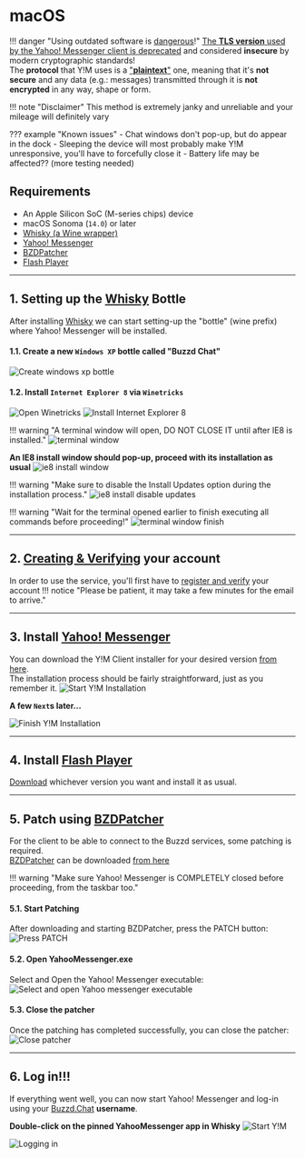 # macOS

!!! danger "Using outdated software is [dangerous](https://youtu.be/DduAbLpZDHg?si=hMtWY4OpSFmAlcX6)!"
    [The **TLS version** used by the Yahoo! Messenger client is deprecated](https://www.ietf.org/rfc/rfc8996.html) and considered **insecure** by modern cryptographic standards!  
    The **protocol** that Y!M uses is a ["**plaintext**"](https://en.wikipedia.org/wiki/Plaintext) one, meaning that it's **not secure** and any data (e.g.: messages) transmitted through it is **not encrypted** in any way, shape or form.

!!! note "Disclaimer"
    This method is extremely janky and unreliable and your mileage will definitely vary

??? example "Known issues"
    - Chat windows don't pop-up, but do appear in the dock
    - Sleeping the device will most probably make Y!M unresponsive, you'll have to forcefully close it
    - Battery life may be affected?? (more testing needed)

## Requirements

* An Apple Silicon SoC (M-series chips) device
* macOS Sonoma (`14.0`) or later
* [Whisky (a Wine wrapper)](https://docs.getwhisky.app/#a-hitchhikers-guide-to-whisky)
* [Yahoo! Messenger](./downloads/yahoo-messenger.md)
* [BZDPatcher](./downloads/bzd-patcher.md)
* [Flash Player](./downloads/flash-player.md)

---
## 1. Setting up the [Whisky](https://docs.getwhisky.app/#a-hitchhikers-guide-to-whisky) Bottle
After installing [Whisky](https://docs.getwhisky.app/#a-hitchhikers-guide-to-whisky) we can start setting-up the "bottle" (wine prefix) where Yahoo! Messenger will be installed.

#### 1.1. Create a new `Windows XP` bottle called "Buzzd Chat"
![Create windows xp bottle](./images/getting-started/macos-whiskey-win-xp-bottle.png)

#### 1.2. Install `Internet Explorer 8` via `Winetricks`
![Open Winetricks](./images/getting-started/macos-whiskey-open.png)
![Install Internet Explorer 8](./images/getting-started/macos-whiskey-ie8-install.png)

!!! warning "A terminal window will open, DO NOT CLOSE IT until after IE8 is installed."
    ![terminal window](./images/getting-started/macos-terminal-ie8-start.png)

**An IE8 install window should pop-up, proceed with its installation as usual**
![ie8 install window](./images/getting-started/macos-ie8-install-start.png)

!!! warning "Make sure to disable the Install Updates option during the installation process."
    ![ie8 install disable updates](./images/getting-started/macos-ie8-disable-updates.png)

!!! warning "Wait for the terminal opened earlier to finish executing all commands before proceeding!"
    ![terminal window finish](./images/getting-started/macos-terminal-ie8-finish.png)

---
## 2. [Creating & Verifying](https://buzzd.chat/register) your account
In order to use the service, you'll first have to [register and verify](https://buzzd.chat/register) your account
!!! notice "Please be patient, it may take a few minutes for the email to arrive."

---
## 3. Install [Yahoo! Messenger](./downloads/yahoo-messenger.md)
You can download the Y!M Client installer for your desired version [from here](./downloads/yahoo-messenger.md).  
The installation process should be fairly straightforward, just as you remember it.
![Start Y!M Installation](./images/getting-started/macos-ym-install-start.png)

**A few `Next`s later...**

![Finish Y!M Installation](./images/getting-started/macos-ym-install-finish.png)

---
## 4. Install [Flash Player](./downloads/flash-player.md)
[Download](./downloads/flash-player.md) whichever version you want and install it as usual.

---
## 5. Patch using [BZDPatcher](./downloads/bzd-patcher.md)
For the client to be able to connect to the Buzzd services, some patching is required.  
[BZDPatcher](./downloads/bzd-patcher.md) can be downloaded [from here](./downloads/bzd-patcher.md)

!!! warning "Make sure Yahoo! Messenger is COMPLETELY closed before proceeding, from the taskbar too." 

#### 5.1. Start Patching
After downloading and starting BZDPatcher, press the PATCH button:
![Press PATCH](./images/getting-started/bzdpatcher-patch-highlighted.png)

#### 5.2. Open YahooMessenger.exe
Select and Open the Yahoo! Messenger executable:
![Select and open Yahoo messenger executable](./images/getting-started/macos-select-yahoomessenger-exe.png)

#### 5.3. Close the patcher
Once the patching has completed successfully, you can close the patcher:
![Close patcher](./images/getting-started/bzdpatcher-exit-highlighted.png)

---
## 6. Log in!!!
If everything went well, you can now start Yahoo! Messenger and log-in using your [Buzzd.Chat](https://buzzd.chat) **username**.

**Double-click on the pinned YahooMessenger app in Whisky**
![Start Y!M](./images/getting-started/macos-whiskey-start-ym.png)

![Logging in](./images/getting-started/logging-in.png)
